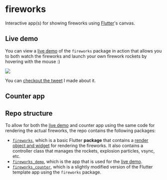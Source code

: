 # fireworks 

Interactive app(s) for showing fireworks using [Flutter]'s canvas.

## Live demo

You can view a [live demo] of the `fireworks` package in action that allows you to both watch the
fireworks and launch your own firework rockets by hovering with the mouse :)

[![](https://i.ibb.co/G240Lth/Screen-Shot-2021-01-01-at-3-10-00-AM.png)][live demo]

You can [checkout the tweet]((https://twitter.com/creativemaybeno/status/1344848563264770048?s=20))
I made about it. 

## Counter app

## Repo structure

To allow for both the [live demo] and counter app using the same code for rendering the actual
fireworks, the repo contains the following packages:

* [`fireworks`][fireworks], which is a basic Flutter **package** that contains a
  [render object and widget](https://youtu.be/HqXNGawzSbY) for rendering the fireworks. It also
  contains a controller class that manages the rockets, explosion particles, vsync, etc.
* [`fireworks_demo`][fireworks_demo], which is the app that is used for the [live demo].
* [`fireworks_counter`][fireworks_counter], which is a slightly modified version of the Flutter
  template app using the `fireworks` package. 

[Flutter]: https://github.com/flutter/flutter
[live demo]: https://fireworks.creativemaybeno.dev
[fireworks]: https://github.com/creativecreatorormaybenot/fireworks/tree/main/fireworks
[fireworks_demo]: https://github.com/creativecreatorormaybenot/fireworks/tree/main/fireworks_demo
[fireworks_counter]: https://github.com/creativecreatorormaybenot/fireworks/tree/main/fireworks_counter
